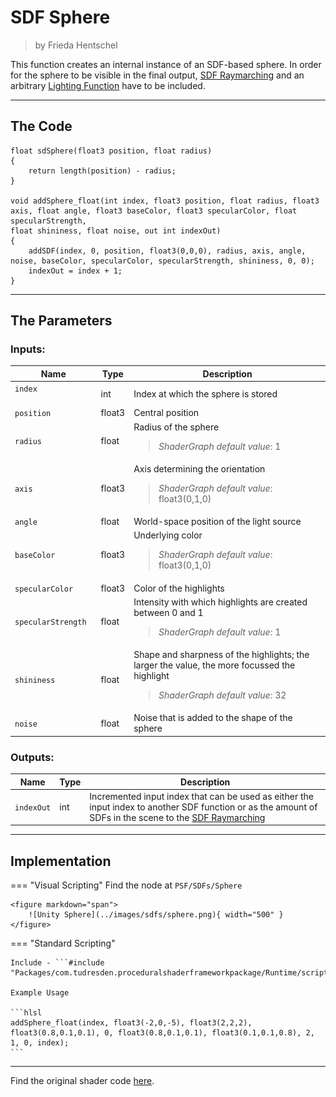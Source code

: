 <div class="container">
    <h1 class="main-heading">SDF Sphere</h1>
    <blockquote class="author">by Frieda Hentschel</blockquote>
</div>

This function creates an internal instance of an SDF-based sphere. In order for the sphere to be visible in the final output, [SDF Raymarching](raymarching.md) and an arbitrary [Lighting Function](../lighting/generalInformation.md) have to be included. 

---

## The Code

``` hlsl
float sdSphere(float3 position, float radius)
{
    return length(position) - radius;
}

void addSphere_float(int index, float3 position, float radius, float3 axis, float angle, float3 baseColor, float3 specularColor, float specularStrength,
float shininess, float noise, out int indexOut)
{
    addSDF(index, 0, position, float3(0,0,0), radius, axis, angle, noise, baseColor, specularColor, specularStrength, shininess, 0, 0);
    indexOut = index + 1;
}
```

---

## The Parameters

### Inputs:
| Name            | Type     | Description |
|-----------------|----------|-------------|
| `index`  <img width=100/>  | int   | Index at which the sphere is stored  |
| `position`        | float3   | Central position |
| `radius`        | float   | Radius of the sphere <br> <blockquote>*ShaderGraph default value*: 1</blockquote>|
| `axis`            | float3   | Axis determining the orientation <br> <blockquote>*ShaderGraph default value*: float3(0,1,0)</blockquote>|
| `angle` | float   | World-space position of the light source |
| `baseColor`  | float3   | Underlying color <br> <blockquote>*ShaderGraph default value*: float3(0,1,0)</blockquote>|
| `specularColor`        | float3   | Color of the highlights |
| `specularStrength`            | float   | Intensity with which highlights are created between 0 and 1 <br> <blockquote>*ShaderGraph default value*: 1</blockquote> |
| `shininess` | float   | Shape and sharpness of the highlights; the larger the value, the more focussed the highlight  <br> <blockquote>*ShaderGraph default value*: 32</blockquote>|
| `noise` | float   | Noise that is added to the shape of the sphere |

### Outputs:
| Name            | Type     | Description |
|-----------------|----------|-------------|
| `indexOut`  | int   | Incremented input index that can be used as either the input index to another SDF function or as the amount of SDFs in the scene to the [SDF Raymarching](raymarching.md) |

---

## Implementation

=== "Visual Scripting"
    Find the node at `PSF/SDFs/Sphere`

    <figure markdown="span">
        ![Unity Sphere](../images/sdfs/sphere.png){ width="500" }
    </figure>

=== "Standard Scripting"

    Include - ```#include "Packages/com.tudresden.proceduralshaderframeworkpackage/Runtime/scripts/sdf_functions.hlsl"```

    Example Usage

    ```hlsl
    addSphere_float(index, float3(-2,0,-5), float3(2,2,2), float3(0.8,0.1,0.1), 0, float3(0.8,0.1,0.1), float3(0.1,0.1,0.8), 2, 1, 0, index);
    ```


---

Find the original shader code [here](../../../shaders/geometry/Geometry_SDFs.md).